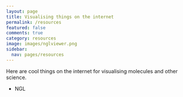 ```yaml
---
layout: page
title: Visualising things on the internet
permalink: /resources
featured: false
comments: true
category: resources
image: images/nglviewer.png
sidebar:
  nav: pages/resources
---
```


Here are cool things on the internet for visualising molecules and other science.

- NGL
